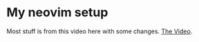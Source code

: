 # My neovim setup

Most stuff is from this video here with some changes. [The Video](https://www.youtube.com/watch?v=V070Zmvx9AM&t=635s&ab_channel=Sindo).
